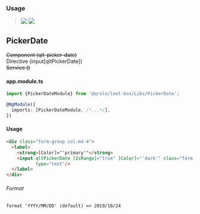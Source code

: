 ### Usage

> [![](https://img.shields.io/badge/Main-readme‌‌‌‌‌‌‌-white)](../../../readme.desc.md)
> [![](https://img.shields.io/badge/readme-white)](readme.md)

## PickerDate

~~Component (qlt-picker-date)~~  
Directive (input[qltPickerDate])  
~~Service ()~~

#### app.module.ts

```typescript
import {PickerDateModule} from '@qrsln/loot-box/Libs/PickerDate';

@NgModule({
  imports: [PickerDateModule, /*...*/],
})
```  

#### Usage

```html
<div class="form-group col-md-4">
  <label>
    <strong>[Color]="'primary'"</strong>
    <input qltPickerDate [IsRange]="true" [Color]="'dark'" class="form-control form-control-sm w-100"
           type="text"/>
  </label>
</div>
```

###### Format

```
format 'YYYY/MM/DD' (default) => 2019/10/24
 
```
